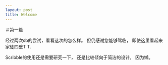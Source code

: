 ```yaml
---
layout: post
title: Welcome
---
```


＃第一篇

经过两次sb的尝试，看看这次的怎么样。 但仍感谢您能够驾临， 即使这里看起来家徒四壁T T.

Scribble的使用还是需要研究一下， 还是比较倾向于简洁的设计， 因为懒。